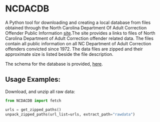# NCDACDB

A Python tool for downloading and creating a local database from files obtained through the North Carolina Department Of Adult Correction Offender Public Information [site](https://webapps.doc.state.nc.us/opi/downloads.do?method=view).The site provides a links to files of North Carolina Department of Adult Correction offender related data. The files contain all public information on all NC Department of Adult Correction offenders convicted since 1972. The data files are zipped and their approximate size is listed beside the file description.

The schema for the database is provided, [here](https://www.doc.state.nc.us/offenders/PublicTables.pdf).

## Usage Examples:

Download, and unzip all raw data:

```python
from NCDACDB import fetch

urls = get_zipped_paths()    
unpack_zipped_paths(url_list=urls, extract_path="rawdata")
```